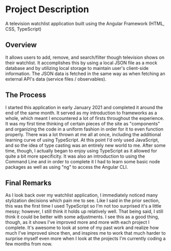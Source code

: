 # Project Description

A television watchlist application built using the Angular Framework (HTML, CSS, TypeScript)

## Overview

It allows users to add, remove, and search/filter though television shows on their watchlist.  It accomplishes this by using a local JSON file as a mock database and by utilizing local storage to maintain user's client-side information.  The JSON data is fetched in the same way as when fetching an external API's data (service files / observables).

## The Process

I started this application in early January 2021 and completed it around the end of the same month.  It served as my introduction to frameworks as a whole, which meant I encountered a lot of firsts throughout the experience.  It was my first time thinking of certain pieces of the site as "components" and organizing the code in a uniform fashion in order for it to even function properly.  There was a lot thrown at me all at once, including the additional learning curve of using TypeScript.  At this point I'd only used JavaScript, and so the idea of type casting was an entirely new world to me.  After some time, though, I actually began to enjoy using TypeScript as it allowed for quite a bit more specificity.  It was also an introduction to using the Command Line and in order to complete it I had to learn some basic node packages as well as using "ng" to access the Angular CLI.

## Final Remarks

As I look back over my watchlist application, I immediately noticed many stylization decisions which pain me to see.  Like I said in the prior section, this was the first time I used TypeScript so I'm not too surprised it's a little messy; however, I still think it holds up relatively well.  That being said, I still think it could be better with some adjustments.  I see this as a good thing, though, as it shows I've improved more and more with each project I complete.  It's awesome to look at some of my past work and realize how much I've improved since then, and inspires me to work that much harder to surprise myself even more when I look at the projects I'm currently coding a few months from now.